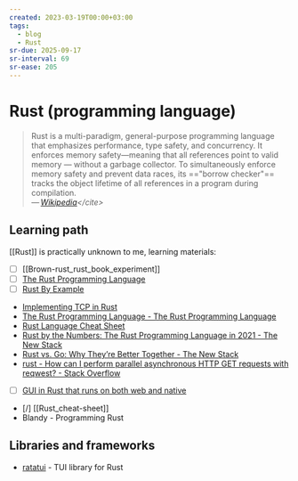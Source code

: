 ```yaml
---
created: 2023-03-19T00:00+03:00
tags:
  - blog
  - Rust
sr-due: 2025-09-17
sr-interval: 69
sr-ease: 205
---
```


# Rust (programming language)

> Rust is a multi-paradigm, general-purpose programming language that emphasizes
> performance, type safety, and concurrency. It enforces memory safety—meaning
> that all references point to valid memory — without a garbage collector. To
> simultaneously enforce memory safety and prevent data races, its
> =="borrow checker"== tracks the object lifetime of all references in a program
> during compilation.\
> — <cite>[Wikipedia](https://en.wikipedia.org/wiki/Rust_\(programming_language\))</cite>

## Learning path

[[Rust]] is practically unknown to me, learning materials:

- [ ] [[Brown-rust_rust_book_experiment]]
- [ ] [The Rust Programming Language](https://doc.rust-lang.org/stable/book/)
- [ ] [Rust By Example](https://doc.rust-lang.org/stable/rust-by-example/index.html)
- [Implementing TCP in Rust](https://www.youtube.com/watch?v=bzja9fQWzdA)
- [The Rust Programming Language - The Rust Programming Language](https://doc.rust-lang.org/book/)
- [Rust Language Cheat Sheet](https://cheats.rs/)
- [Rust by the Numbers: The Rust Programming Language in 2021 - The New Stack](https://thenewstack.io/rust-by-the-numbers-the-rust-programming-language-in-2021/)
- [Rust vs. Go: Why They’re Better Together - The New Stack](https://thenewstack.io/rust-vs-go-why-theyre-better-together/)
- [rust - How can I perform parallel asynchronous HTTP GET requests with reqwest? - Stack Overflow](https://stackoverflow.com/questions/51044467/how-can-i-perform-parallel-asynchronous-http-get-requests-with-reqwest)
- [ ] [GUI in Rust that runs on both web and native](https://github.com/emilk/egui)
- [/] [[Rust_cheat-sheet]]
- Blandy - Programming Rust

## Libraries and frameworks

- [ratatui](https://github.com/ratatui/ratatui) - TUI library for Rust
